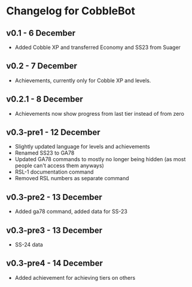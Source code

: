 # Changelog for CobbleBot

## v0.1 - 6 December
- Added Cobble XP and transferred Economy and SS23 from Suager

## v0.2 - 7 December
- Achievements, currently only for Cobble XP and levels.

## v0.2.1 - 8 December
- Achievements now show progress from last tier instead of from zero

## v0.3-pre1 - 12 December
- Slightly updated language for levels and achievements
- Renamed SS23 to GA78
- Updated GA78 commands to mostly no longer being hidden (as most people can't access them anyways)
- RSL-1 documentation command
- Removed RSL numbers as separate command

## v0.3-pre2 - 13 December
- Added ga78 command, added data for SS-23

## v0.3-pre3 - 13 December
- SS-24 data

## v0.3-pre4 - 14 December
- Added achievement for achieving tiers on others